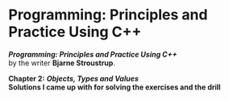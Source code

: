 # Programming: Principles and Practice Using C++

**_Programming: Principles and Practice Using C++_**  
by the writer **Bjarne Stroustrup**.

**Chapter 2:**
***Objects, Types and Values***  
**Solutions I came up with for solving the exercises and the drill**